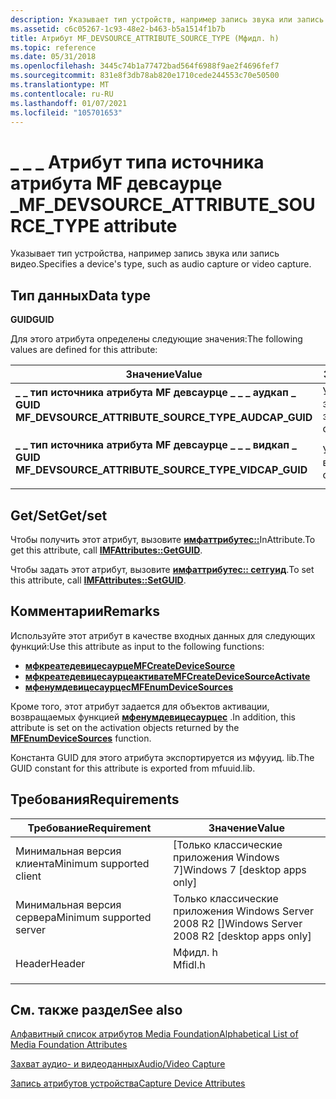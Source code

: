 ```yaml
---
description: Указывает тип устройств, например запись звука или запись видео.
ms.assetid: c6c05267-1c93-48e2-b463-b5a1514f1b7b
title: Атрибут MF_DEVSOURCE_ATTRIBUTE_SOURCE_TYPE (Мфидл. h)
ms.topic: reference
ms.date: 05/31/2018
ms.openlocfilehash: 3445c74b1a77472bad564f6988f9ae2f4696fef7
ms.sourcegitcommit: 831e8f3db78ab820e1710cede244553c70e50500
ms.translationtype: MT
ms.contentlocale: ru-RU
ms.lasthandoff: 01/07/2021
ms.locfileid: "105701653"
---
```

# <a name="mf_devsource_attribute_source_type-attribute"></a><span data-ttu-id="b70bf-103">\_ \_ \_ Атрибут типа источника атрибута MF девсаурце \_</span><span class="sxs-lookup"><span data-stu-id="b70bf-103">MF\_DEVSOURCE\_ATTRIBUTE\_SOURCE\_TYPE attribute</span></span>

<span data-ttu-id="b70bf-104">Указывает тип устройства, например запись звука или запись видео.</span><span class="sxs-lookup"><span data-stu-id="b70bf-104">Specifies a device's type, such as audio capture or video capture.</span></span>

## <a name="data-type"></a><span data-ttu-id="b70bf-105">Тип данных</span><span class="sxs-lookup"><span data-stu-id="b70bf-105">Data type</span></span>

<span data-ttu-id="b70bf-106">**GUID**</span><span class="sxs-lookup"><span data-stu-id="b70bf-106">**GUID**</span></span>

<span data-ttu-id="b70bf-107">Для этого атрибута определены следующие значения:</span><span class="sxs-lookup"><span data-stu-id="b70bf-107">The following values are defined for this attribute:</span></span>



| <span data-ttu-id="b70bf-108">Значение</span><span class="sxs-lookup"><span data-stu-id="b70bf-108">Value</span></span>                                                                                                                                                                                                                                                                 | <span data-ttu-id="b70bf-109">Значение</span><span class="sxs-lookup"><span data-stu-id="b70bf-109">Meaning</span></span>                          |
|-----------------------------------------------------------------------------------------------------------------------------------------------------------------------------------------------------------------------------------------------------------------------|----------------------------------|
| <span id="MF_DEVSOURCE_ATTRIBUTE_SOURCE_TYPE_AUDCAP_GUID"></span><span id="mf_devsource_attribute_source_type_audcap_guid"></span><dl> <span data-ttu-id="b70bf-110"><dt>**\_ \_ тип источника атрибута MF девсаурце \_ \_ \_ аудкап \_ GUID**</dt></span><span class="sxs-lookup"><span data-stu-id="b70bf-110"><dt>**MF\_DEVSOURCE\_ATTRIBUTE\_SOURCE\_TYPE\_AUDCAP\_GUID**</dt></span></span> </dl> | <span data-ttu-id="b70bf-111">Устройство для записи звука.</span><span class="sxs-lookup"><span data-stu-id="b70bf-111">Audio capture device.</span></span><br/> |
| <span id="MF_DEVSOURCE_ATTRIBUTE_SOURCE_TYPE_VIDCAP_GUID"></span><span id="mf_devsource_attribute_source_type_vidcap_guid"></span><dl> <span data-ttu-id="b70bf-112"><dt>**\_ \_ тип источника атрибута MF девсаурце \_ \_ \_ видкап \_ GUID**</dt></span><span class="sxs-lookup"><span data-stu-id="b70bf-112"><dt>**MF\_DEVSOURCE\_ATTRIBUTE\_SOURCE\_TYPE\_VIDCAP\_GUID**</dt></span></span> </dl> | <span data-ttu-id="b70bf-113">Устройство видеозаписи.</span><span class="sxs-lookup"><span data-stu-id="b70bf-113">Video capture device.</span></span><br/> |



 

## <a name="getset"></a><span data-ttu-id="b70bf-114">Get/Set</span><span class="sxs-lookup"><span data-stu-id="b70bf-114">Get/set</span></span>

<span data-ttu-id="b70bf-115">Чтобы получить этот атрибут, вызовите [**имфаттрибутес::**](/windows/desktop/api/mfobjects/nf-mfobjects-imfattributes-getguid)InAttribute.</span><span class="sxs-lookup"><span data-stu-id="b70bf-115">To get this attribute, call [**IMFAttributes::GetGUID**](/windows/desktop/api/mfobjects/nf-mfobjects-imfattributes-getguid).</span></span>

<span data-ttu-id="b70bf-116">Чтобы задать этот атрибут, вызовите [**имфаттрибутес:: сетгуид**](/windows/desktop/api/mfobjects/nf-mfobjects-imfattributes-setguid).</span><span class="sxs-lookup"><span data-stu-id="b70bf-116">To set this attribute, call [**IMFAttributes::SetGUID**](/windows/desktop/api/mfobjects/nf-mfobjects-imfattributes-setguid).</span></span>

## <a name="remarks"></a><span data-ttu-id="b70bf-117">Комментарии</span><span class="sxs-lookup"><span data-stu-id="b70bf-117">Remarks</span></span>

<span data-ttu-id="b70bf-118">Используйте этот атрибут в качестве входных данных для следующих функций:</span><span class="sxs-lookup"><span data-stu-id="b70bf-118">Use this attribute as input to the following functions:</span></span>

-   [<span data-ttu-id="b70bf-119">**мфкреатедевицесаурце**</span><span class="sxs-lookup"><span data-stu-id="b70bf-119">**MFCreateDeviceSource**</span></span>](/windows/desktop/api/mfidl/nf-mfidl-mfcreatedevicesource)
-   [<span data-ttu-id="b70bf-120">**мфкреатедевицесаурцеактивате**</span><span class="sxs-lookup"><span data-stu-id="b70bf-120">**MFCreateDeviceSourceActivate**</span></span>](/windows/desktop/api/mfidl/nf-mfidl-mfcreatedevicesourceactivate)
-   [<span data-ttu-id="b70bf-121">**мфенумдевицесаурцес**</span><span class="sxs-lookup"><span data-stu-id="b70bf-121">**MFEnumDeviceSources**</span></span>](/windows/desktop/api/mfidl/nf-mfidl-mfenumdevicesources)

<span data-ttu-id="b70bf-122">Кроме того, этот атрибут задается для объектов активации, возвращаемых функцией [**мфенумдевицесаурцес**](/windows/desktop/api/mfidl/nf-mfidl-mfenumdevicesources) .</span><span class="sxs-lookup"><span data-stu-id="b70bf-122">In addition, this attribute is set on the activation objects returned by the [**MFEnumDeviceSources**](/windows/desktop/api/mfidl/nf-mfidl-mfenumdevicesources) function.</span></span>

<span data-ttu-id="b70bf-123">Константа GUID для этого атрибута экспортируется из мфууид. lib.</span><span class="sxs-lookup"><span data-stu-id="b70bf-123">The GUID constant for this attribute is exported from mfuuid.lib.</span></span>

## <a name="requirements"></a><span data-ttu-id="b70bf-124">Требования</span><span class="sxs-lookup"><span data-stu-id="b70bf-124">Requirements</span></span>



| <span data-ttu-id="b70bf-125">Требование</span><span class="sxs-lookup"><span data-stu-id="b70bf-125">Requirement</span></span> | <span data-ttu-id="b70bf-126">Значение</span><span class="sxs-lookup"><span data-stu-id="b70bf-126">Value</span></span> |
|-------------------------------------|------------------------------------------------------------------------------------|
| <span data-ttu-id="b70bf-127">Минимальная версия клиента</span><span class="sxs-lookup"><span data-stu-id="b70bf-127">Minimum supported client</span></span><br/> | <span data-ttu-id="b70bf-128">\[Только классические приложения Windows 7\]</span><span class="sxs-lookup"><span data-stu-id="b70bf-128">Windows 7 \[desktop apps only\]</span></span><br/>                                         |
| <span data-ttu-id="b70bf-129">Минимальная версия сервера</span><span class="sxs-lookup"><span data-stu-id="b70bf-129">Minimum supported server</span></span><br/> | <span data-ttu-id="b70bf-130">Только классические приложения Windows Server 2008 R2 \[\]</span><span class="sxs-lookup"><span data-stu-id="b70bf-130">Windows Server 2008 R2 \[desktop apps only\]</span></span><br/>                            |
| <span data-ttu-id="b70bf-131">Header</span><span class="sxs-lookup"><span data-stu-id="b70bf-131">Header</span></span><br/>                   | <dl> <span data-ttu-id="b70bf-132"><dt>Мфидл. h</dt></span><span class="sxs-lookup"><span data-stu-id="b70bf-132"><dt>Mfidl.h</dt></span></span> </dl> |



## <a name="see-also"></a><span data-ttu-id="b70bf-133">См. также раздел</span><span class="sxs-lookup"><span data-stu-id="b70bf-133">See also</span></span>

<dl> <dt>

[<span data-ttu-id="b70bf-134">Алфавитный список атрибутов Media Foundation</span><span class="sxs-lookup"><span data-stu-id="b70bf-134">Alphabetical List of Media Foundation Attributes</span></span>](alphabetical-list-of-media-foundation-attributes.md)
</dt> <dt>

[<span data-ttu-id="b70bf-135">Захват аудио- и видеоданных</span><span class="sxs-lookup"><span data-stu-id="b70bf-135">Audio/Video Capture</span></span>](audio-video-capture.md)
</dt> <dt>

[<span data-ttu-id="b70bf-136">Запись атрибутов устройства</span><span class="sxs-lookup"><span data-stu-id="b70bf-136">Capture Device Attributes</span></span>](capture-device-attributes.md)
</dt> </dl>

 

 




